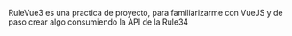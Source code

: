 RuleVue3 es una practica de proyecto, para familiarizarme con VueJS y de paso crear algo consumiendo la API de la Rule34
